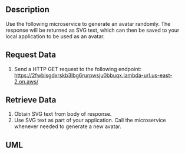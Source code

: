 ## Description
Use the following microservice to generate an avatar randomly. The response will be returned as SVG text, which can then be saved to your local application to be used as an avatar.

## Request Data
1. Send a HTTP GET request to the following endpoint: https://2fwbisgdxrskb3lbg6rurpwsju0bbuqx.lambda-url.us-east-2.on.aws/ 

## Retrieve Data
1. Obtain SVG text from body of response.
2. Use SVG text as part of your application. Call the microservice whenever needed to generate a new avatar.

## UML 













## 
